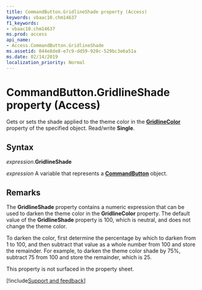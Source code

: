```yaml
---
title: CommandButton.GridlineShade property (Access)
keywords: vbaac10.chm14637
f1_keywords:
- vbaac10.chm14637
ms.prod: access
api_name:
- Access.CommandButton.GridlineShade
ms.assetid: 044e8de8-e7c9-dd59-920c-529bc3e6a51a
ms.date: 02/14/2019
localization_priority: Normal
---
```



# CommandButton.GridlineShade property (Access)

Gets or sets the shade applied to the theme color in the **[GridlineColor](access.CommandButton.gridlinecolor.md)** property of the specified object. Read/write **Single**.


## Syntax

_expression_.**GridlineShade**

_expression_ A variable that represents a **[CommandButton](Access.CommandButton.md)** object.


## Remarks

The **GridlineShade** property contains a numeric expression that can be used to darken the theme color in the **GridlineColor** property. The default value of the **GridlineShade** property is 100, which is neutral, and does not change the theme color. 

To darken the color, first determine the percentage by which to darken from 1 to 100, and then subtract that value as a whole number from 100 and store the remainder. For example, to darken the theme color shade by 75%, subtract 75 from 100 and store the remainder, which is 25.

This property is not surfaced in the property sheet.


[!include[Support and feedback](~/includes/feedback-boilerplate.md)]